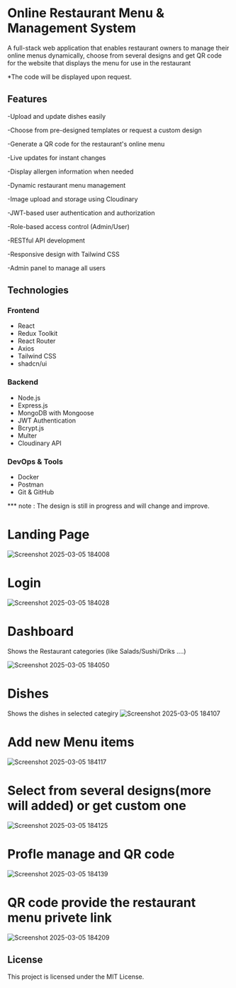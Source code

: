 # Online Restaurant  Menu & Management System

A full-stack web application that enables restaurant owners to manage their online menus dynamically, choose from several designs and get QR code for the website that displays the menu for use in the restaurant

*The code will be displayed upon request.

## Features
-Upload and update dishes easily

-Choose from pre-designed templates or request a custom design

-Generate a QR code for the restaurant's online menu

-Live updates for instant changes

-Display allergen information when needed

-Dynamic restaurant menu management

-Image upload and storage using Cloudinary

-JWT-based user authentication and authorization

-Role-based access control (Admin/User)

-RESTful API development

-Responsive design with Tailwind CSS

-Admin panel to manage all users

## Technologies
### Frontend
- React
- Redux Toolkit
- React Router
- Axios
- Tailwind CSS
- shadcn/ui

### Backend
- Node.js
- Express.js
- MongoDB with Mongoose
- JWT Authentication
- Bcrypt.js
- Multer
- Cloudinary API

### DevOps & Tools
- Docker
- Postman
- Git & GitHub


*** note : The design is still in progress and will change and improve.

# Landing Page
![Screenshot 2025-03-05 184008](https://github.com/user-attachments/assets/9446403f-4cc2-478c-9221-3d5b5e012c9e)

# Login

![Screenshot 2025-03-05 184028](https://github.com/user-attachments/assets/c3148170-c725-4a52-87d9-e147bcf8c289)


# Dashboard
Shows the Restaurant categories (like Salads/Sushi/Driks ....) 

![Screenshot 2025-03-05 184050](https://github.com/user-attachments/assets/cc67dc2c-7565-47e8-a5c1-7a9d6e6c40ae)

# Dishes
Shows the dishes in selected categiry
![Screenshot 2025-03-05 184107](https://github.com/user-attachments/assets/3aa7649b-c5db-4320-8973-8e18695f489d)


# Add new Menu items
![Screenshot 2025-03-05 184117](https://github.com/user-attachments/assets/5f779a0f-3ea1-4b05-b1a5-629f7a212386)


# Select from several designs(more will added) or get custom one 
![Screenshot 2025-03-05 184125](https://github.com/user-attachments/assets/72fc927e-8aa5-4526-9a0d-7285ac186380)


# Profle manage and QR code

![Screenshot 2025-03-05 184139](https://github.com/user-attachments/assets/93357d1f-f7ed-4cd8-9f86-efe1194627fe)



# QR code provide the restaurant menu privete link
![Screenshot 2025-03-05 184209](https://github.com/user-attachments/assets/16e2f8b3-bfd2-46ba-8689-fca5145d5aed)




## License
This project is licensed under the MIT License.

